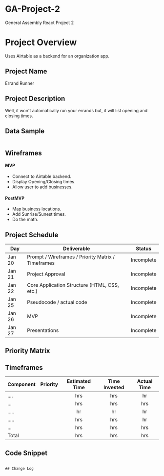 # GA-Project-2

General Assembly React Project 2

# Project Overview

Uses Airtable as a backend for an organization app. 

## Project Name

Errand Runner 

## Project Description

Well, it won't automatically run your errands but, it will list opening and closing times. 

## Data Sample

```

```

## Wireframes



#### MVP

- Connect to Airtable backend.
- Display Opening/Closing times.
- Allow user to add businesses. 

#### PostMVP

- Map business locations.
- Add Sunrise/Sunest times. 
- Do the math. 

## Project Schedule



| Day    | Deliverable                                        | Status     |
| ------ | -------------------------------------------------- | ---------- |
| Jan 20 | Prompt / Wireframes / Priority Matrix / Timeframes | Incomplete |
| Jan 21 | Project Approval                                   | Incomplete |
| Jan 22 | Core Application Structure (HTML, CSS, etc.)       | Incomplete |
| Jan 25 | Pseudocode / actual code                           | Incomplete |
| Jan 26 | MVP                                                | Incomplete |
| Jan 27 | Presentations                                      | Incomplete |

## Priority Matrix



## Timeframes

| Component | Priority | Estimated Time | Time Invested | Actual Time |
| --------- | :------: | :------------: | :-----------: | :---------: |
| ....      |          |        hrs     |       hrs     |       hr    |
| ...       |          |        hrs     |       hrs     |       hrs   |
| .....     |          |        hr      |       hr      |       hr    |
| .....     |          |       hrs      |       hrs     |       hr    |
| ...       |          |        hrs     |       hrs     |       hrs   |
| Total     |          |        hrs     |       hrs     |       hrs   |

## Code Snippet



```

## Change Log


```
